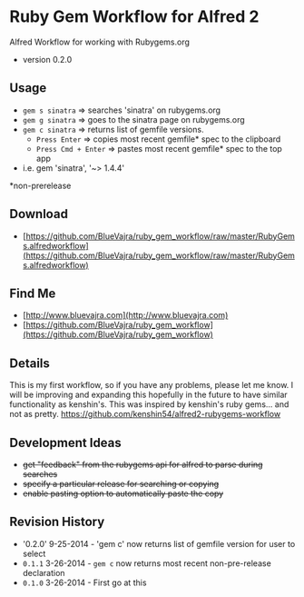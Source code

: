 Ruby Gem Workflow for Alfred 2
==============================

Alfred Workflow for working with Rubygems.org
* version 0.2.0

## Usage
* `gem s sinatra` => searches 'sinatra' on rubygems.org
* `gem g sinatra` => goes to the sinatra page on rubygems.org
* `gem c sinatra` => returns list of gemfile versions. 
  * `Press Enter` => copies most recent gemfile* spec to the clipboard
  * `Press Cmd + Enter` => pastes most recent gemfile* spec to the top app
* i.e. gem 'sinatra', '~> 1.4.4'

*non-prerelease 

## Download

* [https://github.com/BlueVajra/ruby_gem_workflow/raw/master/RubyGems.alfredworkflow](https://github.com/BlueVajra/ruby_gem_workflow/raw/master/RubyGems.alfredworkflow)

## Find Me

* [http://www.bluevajra.com](http://www.bluevajra.com)
* [https://github.com/BlueVajra/ruby_gem_workflow](https://github.com/BlueVajra/ruby_gem_workflow)

## Details

This is my first workflow, so if you have any problems, please let me know. I will be improving and expanding this hopefully in the future to have similar functionality as kenshin's. This was inspired by kenshin's ruby gems... and not as pretty. https://github.com/kenshin54/alfred2-rubygems-workflow

## Development Ideas

* ~~get "feedback" from the rubygems api for alfred to parse during searches~~
* ~~specify a particular release for searching or copying~~
* ~~enable pasting option to automatically paste the copy~~

## Revision History

* '0.2.0' 9-25-2014 - 'gem c' now returns list of gemfile version for user to select
* `0.1.1` 3-26-2014 - `gem c` now returns most recent non-pre-release declaration
* `0.1.0` 3-26-2014 - First go at this